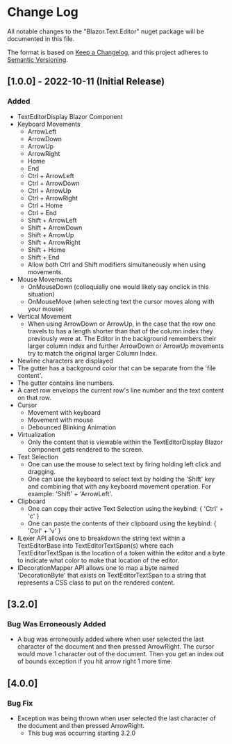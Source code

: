 # Change Log

All notable changes to the "Blazor.Text.Editor" nuget package will be documented in this file.

The format is based on [Keep a Changelog](https://keepachangelog.com/en/1.0.0/),
and this project adheres to [Semantic Versioning](https://semver.org/spec/v2.0.0.html).

## [1.0.0] - 2022-10-11 (Initial Release)
### Added
- TextEditorDisplay Blazor Component
- Keyboard Movements
    - ArrowLeft
    - ArrowDown
    - ArrowUp
    - ArrowRight
    - Home
    - End
    - Ctrl + ArrowLeft
    - Ctrl + ArrowDown
    - Ctrl + ArrowUp
    - Ctrl + ArrowRight
    - Ctrl + Home
    - Ctrl + End
    - Shift + ArrowLeft
    - Shift + ArrowDown
    - Shift + ArrowUp
    - Shift + ArrowRight
    - Shift + Home
    - Shift + End
    - Allow both Ctrl and Shift modifiers simultaneously when using movements.
- Mouse Movements
    - OnMouseDown (colloquially one would likely say onclick in this situation)
    - OnMouseMove (when selecting text the cursor moves along with your mouse)
- Vertical Movement
    - When using ArrowDown or ArrowUp, in the case that the row one travels to has a length shorter than that of the column index they previously were at. The Editor in the background remembers their larger column index and further ArrowDown or ArrowUp movements try to match the original larger Column Index.
- Newline characters are displayed
- The gutter has a background color that can be separate from the 'file content'.
- The gutter contains line numbers.
- A caret row envelops the current row's line number and the text content on that row.
- Cursor
    - Movement with keyboard
    - Movement with mouse
    - Debounced Blinking Animation
- Virtualization
    - Only the content that is viewable within the TextEditorDisplay Blazor component gets rendered to the screen.
- Text Selection
    - One can use the mouse to select text by firing holding left click and dragging.
    - One can use the keyboard to select text by holding the 'Shift' key and combining that with any keyboard movement operation. For example: 'Shift' + 'ArrowLeft'.
- Clipboard
    - One can copy their active Text Selection using the keybind: { 'Ctrl' + 'c' }
    - One can paste the contents of their clipboard using the keybind: { 'Ctrl' + 'v' }
- ILexer API allows one to breakdown the string text within a TextEditorBase into TextEditorTextSpan(s) where each TextEditorTextSpan is the location of a token within the editor and a byte to indicate what color to make that location of the editor.
- IDecorationMapper API allows one to map a byte named 'DecorationByte' that exists on TextEditorTextSpan to a string that represents a CSS class to put on the rendered content.

## [3.2.0]
### Bug Was Erroneously Added
- A bug was erroneously added where when user selected the last character of the document and then pressed ArrowRight. The cursor would move 1 character out of the document. Then you get an index out of bounds exception if you hit arrow right 1 more time.

## [4.0.0]
### Bug Fix
- Exception was being thrown when user selected the last character of the document and then pressed ArrowRight.
    - This bug was occurring starting 3.2.0

